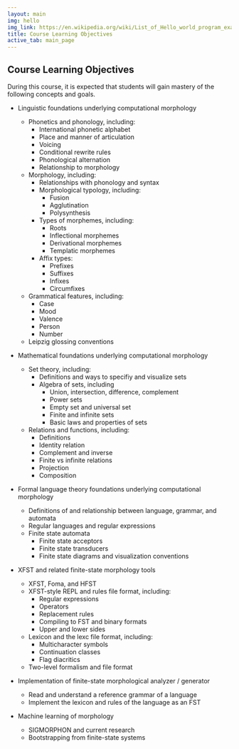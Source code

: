 ```yaml
---
layout: main
img: hello
img_link: https://en.wikipedia.org/wiki/List_of_Hello_world_program_examples
title: Course Learning Objectives
active_tab: main_page 
---
```


<h2>Course Learning Objectives</h2>

During this course, it is expected that students will gain mastery of the following concepts and goals.

* Linguistic foundations underlying computational morphology
  * Phonetics and phonology, including:
    * International phonetic alphabet
    * Place and manner of articulation
    * Voicing
    * Conditional rewrite rules
    * Phonological alternation
    * Relationship to morphology
  * Morphology, including:
    * Relationships with phonology and syntax
    * Morphological typology, including:
      * Fusion
      * Agglutination
      * Polysynthesis
    * Types of morphemes, including:
      * Roots
      * Inflectional morphemes
      * Derivational morphemes
      * Templatic morphemes
    * Affix types:
      * Prefixes
      * Suffixes
      * Infixes
      * Circumfixes
  * Grammatical features, including:
    * Case
    * Mood
    * Valence
    * Person
    * Number
  * Leipzig glossing conventions

* Mathematical foundations underlying computational morphology
  * Set theory, including:
    * Definitions and ways to specifiy and visualize sets
    * Algebra of sets, including
      * Union, intersection, difference, complement
      * Power sets
      * Empty set and universal set
      * Finite and infinite sets
      * Basic laws and properties of sets
  * Relations and functions, including:
    * Definitions
    * Identity relation
    * Complement and inverse
    * Finite vs infinite relations
    * Projection
    * Composition
  
* Formal language theory foundations underlying computational morphology
  * Definitions of and relationship between language, grammar, and automata
  * Regular languages and regular expressions
  * Finite state automata
    * Finite state acceptors
    * Finite state transducers
    * Finite state diagrams and visualization conventions

* XFST and related finite-state morphology tools
  * XFST, Foma, and HFST
  * XFST-style REPL and rules file format, including:
    * Regular expressions
    * Operators
    * Replacement rules
    * Compiling to FST and binary formats
    * Upper and lower sides
  * Lexicon and the lexc file format, including:
    * Multicharacter symbols
    * Continuation classes
    * Flag diacritics
  * Two-level formalism and file format

* Implementation of finite-state morphological analyzer / generator
  * Read and understand a reference grammar of a language
  * Implement the lexicon and rules of the language as an FST

* Machine learning of morphology
  * SIGMORPHON and current research
  * Bootstrapping from finite-state systems


